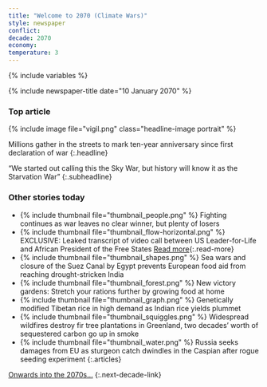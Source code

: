 ```yaml
---
title: "Welcome to 2070 (Climate Wars)"
style: newspaper
conflict: 
decade: 2070
economy: 
temperature: 3
---
```


{% include variables %}

{% include newspaper-title date="10 January 2070" %}

### Top article

{% include image file="vigil.png" class="headline-image portrait" %}

Millions gather in the streets to mark ten-year anniversary since first declaration of war
{:.headline}

“We started out calling this the Sky War, but history will know it as the Starvation War”
{:.subheadline}

### Other stories today

- {% include thumbnail file="thumbnail_people.png" %} Fighting continues as war leaves no clear winner, but plenty of losers
- {% include thumbnail file="thumbnail_flow-horizontal.png" %} EXCLUSIVE: Leaked transcript of video call between US Leader-for-Life and African President of the Free States [Read more](story_leaked-transcript.html){:.read-more}
- {% include thumbnail file="thumbnail_shapes.png" %} Sea wars and closure of the Suez Canal by Egypt prevents European food aid from reaching drought-stricken India
- {% include thumbnail file="thumbnail_forest.png" %} New victory gardens: Stretch your rations further by growing food at home
- {% include thumbnail file="thumbnail_graph.png" %} Genetically modified Tibetan rice in high demand as Indian rice yields plummet
- {% include thumbnail file="thumbnail_squiggles.png" %} Widespread wildfires destroy fir tree plantations in Greenland, two decades’ worth of sequestered carbon go up in smoke
- {% include thumbnail file="thumbnail_water.png" %} Russia seeks damages from EU as sturgeon catch dwindles in the Caspian after rogue seeding experiment
{:.articles}

[Onwards into the 2070s…](chapter_post-war-devastation.html)
{:.next-decade-link}
